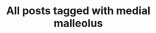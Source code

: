 ---
layout: tag
title: "All posts tagged with medial malleolus"
permalink: /weblog/tags/medial-malleolus/
taxonomy: medial malleolus
---
